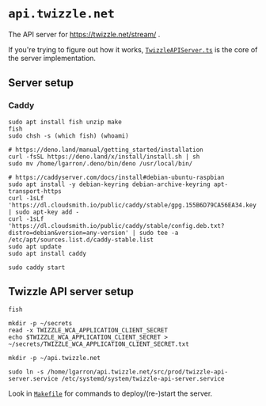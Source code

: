 # `api.twizzle.net`

The API server for <https://twizzle.net/stream/> .

If you're trying to figure out how it works,
[`TwizzleAPIServer.ts`](./src/api.twizzle.net/server/TwizzleAPIServer.ts) is the
core of the server implementation.

## Server setup

### Caddy

```shell
sudo apt install fish unzip make
fish
sudo chsh -s (which fish) (whoami)

# https://deno.land/manual/getting_started/installation
curl -fsSL https://deno.land/x/install/install.sh | sh
sudo mv /home/lgarron/.deno/bin/deno /usr/local/bin/

# https://caddyserver.com/docs/install#debian-ubuntu-raspbian
sudo apt install -y debian-keyring debian-archive-keyring apt-transport-https
curl -1sLf 'https://dl.cloudsmith.io/public/caddy/stable/gpg.155B6D79CA56EA34.key' | sudo apt-key add -
curl -1sLf 'https://dl.cloudsmith.io/public/caddy/stable/config.deb.txt?distro=debian&version=any-version' | sudo tee -a /etc/apt/sources.list.d/caddy-stable.list
sudo apt update
sudo apt install caddy

sudo caddy start
```

## Twizzle API server setup

```
fish

mkdir -p ~/secrets
read -x TWIZZLE_WCA_APPLICATION_CLIENT_SECRET
echo $TWIZZLE_WCA_APPLICATION_CLIENT_SECRET > ~/secrets/TWIZZLE_WCA_APPLICATION_CLIENT_SECRET.txt

mkdir -p ~/api.twizzle.net

sudo ln -s /home/lgarron/api.twizzle.net/src/prod/twizzle-api-server.service /etc/systemd/system/twizzle-api-server.service
```

Look in [`Makefile`](./Makefile) for commands to deploy/(re-)start the server.
